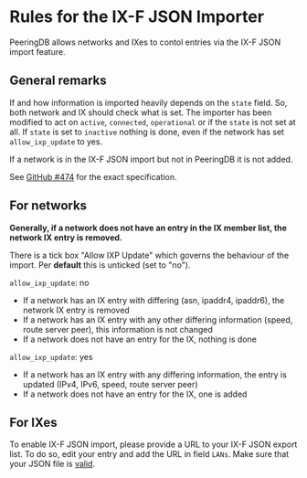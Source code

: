 # Rules for the IX-F JSON Importer
PeeringDB allows networks and IXes to contol entries via the IX-F JSON import feature.

## General remarks
If and how information is imported heavily depends on the `state` field. So, both network and IX should check what is set. The importer has been modified to act on `active`, `connected`, `operational` or if the `state` is not set at all. If `state` is set to `inactive` nothing is done, even if the network has set `allow_ixp_update` to yes.

If a network is in the IX-F JSON import but not in PeeringDB it is not added.

See [GitHub #474](https://github.com/peeringdb/peeringdb/issues/474) for the exact specification.

## For networks
**Generally, if a network does not have an entry in the IX member list, the network IX entry is removed.**

There is a tick box "Allow IXP Update" which governs the behaviour of the import. Per **default** this is unticked (set to "no").

`allow_ixp_update`: no
- If a network has an IX entry with differing (asn, ipaddr4, ipaddr6), the network IX entry is removed
- If a network has an IX entry with any other differing information (speed, route server peer), this information is not changed
- If a network does not have an entry for the IX, nothing is done

`allow_ixp_update`: yes
- If a network has an IX entry with any differing information, the entry is updated (IPv4, IPv6, speed, route server peer)
- If a network does not have an entry for the IX, one is added

## For IXes
To enable IX-F JSON import, please provide a URL to your IX-F JSON export list. To do so, edit your entry and add the URL in field `LANs`. Make sure that your JSON file is [valid](https://www.ixpdb.net/en/validator/).
